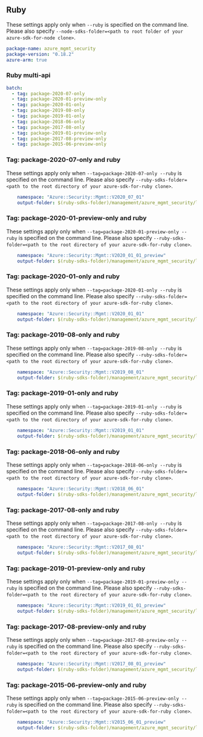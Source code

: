 ## Ruby

These settings apply only when `--ruby` is specified on the command line.
Please also specify `--node-sdks-folder=<path to root folder of your azure-sdk-for-node clone>`.

``` yaml
package-name: azure_mgmt_security
package-version: "0.18.2"
azure-arm: true
```

### Ruby multi-api

``` yaml $(ruby) && $(multiapi)
batch:
  - tag: package-2020-07-only
  - tag: package-2020-01-preview-only
  - tag: package-2020-01-only
  - tag: package-2019-08-only
  - tag: package-2019-01-only
  - tag: package-2018-06-only
  - tag: package-2017-08-only
  - tag: package-2019-01-preview-only
  - tag: package-2017-08-preview-only
  - tag: package-2015-06-preview-only
```

### Tag: package-2020-07-only and ruby

These settings apply only when `--tag=package-2020-07-only --ruby` is specified on the command line.
Please also specify `--ruby-sdks-folder=<path to the root directory of your azure-sdk-for-ruby clone>`.

``` yaml $(tag) == 'package-2020-01-preview-only' && $(ruby)
    namespace: "Azure::Security::Mgmt::V2020_07_01"
    output-folder: $(ruby-sdks-folder)/management/azure_mgmt_security/lib
```

### Tag: package-2020-01-preview-only and ruby

These settings apply only when `--tag=package-2020-01-preview-only --ruby` is specified on the command line.
Please also specify `--ruby-sdks-folder=<path to the root directory of your azure-sdk-for-ruby clone>`.

``` yaml $(tag) == 'package-2020-01-preview-only' && $(ruby)
    namespace: "Azure::Security::Mgmt::V2020_01_01_preview"
    output-folder: $(ruby-sdks-folder)/management/azure_mgmt_security/lib
```

### Tag: package-2020-01-only and ruby

These settings apply only when `--tag=package-2020-01-only --ruby` is specified on the command line.
Please also specify `--ruby-sdks-folder=<path to the root directory of your azure-sdk-for-ruby clone>`.

``` yaml $(tag) == 'package-2020-01-only' && $(ruby)
    namespace: "Azure::Security::Mgmt::V2020_01_01"
    output-folder: $(ruby-sdks-folder)/management/azure_mgmt_security/lib
```

### Tag: package-2019-08-only and ruby

These settings apply only when `--tag=package-2019-08-only --ruby` is specified on the command line.
Please also specify `--ruby-sdks-folder=<path to the root directory of your azure-sdk-for-ruby clone>`.

``` yaml $(tag) == 'package-2019-08-only' && $(ruby)
    namespace: "Azure::Security::Mgmt::V2019_08_01"
    output-folder: $(ruby-sdks-folder)/management/azure_mgmt_security/lib
```

### Tag: package-2019-01-only and ruby

These settings apply only when `--tag=package-2019-01-only --ruby` is specified on the command line.
Please also specify `--ruby-sdks-folder=<path to the root directory of your azure-sdk-for-ruby clone>`.

``` yaml $(tag) == 'package-2019-01-only' && $(ruby)
    namespace: "Azure::Security::Mgmt::V2019_01_01"
    output-folder: $(ruby-sdks-folder)/management/azure_mgmt_security/lib
```

### Tag: package-2018-06-only and ruby

These settings apply only when `--tag=package-2018-06-only --ruby` is specified on the command line.
Please also specify `--ruby-sdks-folder=<path to the root directory of your azure-sdk-for-ruby clone>`.

``` yaml $(tag) == 'package-2018-03-only' && $(ruby)
    namespace: "Azure::Security::Mgmt::V2018_06_01"
    output-folder: $(ruby-sdks-folder)/management/azure_mgmt_security/lib
```

### Tag: package-2017-08-only and ruby

These settings apply only when `--tag=package-2017-08-only --ruby` is specified on the command line.
Please also specify `--ruby-sdks-folder=<path to the root directory of your azure-sdk-for-ruby clone>`.

``` yaml $(tag) == 'package-2017-08-only' && $(ruby)
    namespace: "Azure::Security::Mgmt::V2017_08_01"
    output-folder: $(ruby-sdks-folder)/management/azure_mgmt_security/lib
```
### Tag: package-2019-01-preview-only and ruby

These settings apply only when `--tag=package-2019-01-preview-only --ruby` is specified on the command line.
Please also specify `--ruby-sdks-folder=<path to the root directory of your azure-sdk-for-ruby clone>`.

``` yaml $(tag) == 'package-2019-01-preview-only' && $(ruby)
    namespace: "Azure::Security::Mgmt::V2019_01_01_preview"
    output-folder: $(ruby-sdks-folder)/management/azure_mgmt_security/lib
```

### Tag: package-2017-08-preview-only and ruby

These settings apply only when `--tag=package-2017-08-preview-only --ruby` is specified on the command line.
Please also specify `--ruby-sdks-folder=<path to the root directory of your azure-sdk-for-ruby clone>`.

``` yaml $(tag) == 'package-2017-08-preview-only' && $(ruby)
    namespace: "Azure::Security::Mgmt::V2017_08_01_preview"
    output-folder: $(ruby-sdks-folder)/management/azure_mgmt_security/lib
```

### Tag: package-2015-06-preview-only and ruby

These settings apply only when `--tag=package-2015-06-preview-only --ruby` is specified on the command line.
Please also specify `--ruby-sdks-folder=<path to the root directory of your azure-sdk-for-ruby clone>`.

``` yaml $(tag) == 'package-2015-06-preview-only' && $(ruby)
    namespace: "Azure::Security::Mgmt::V2015_06_01_preview"
    output-folder: $(ruby-sdks-folder)/management/azure_mgmt_security/lib
```

